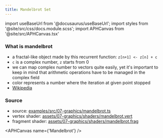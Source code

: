 ```yaml
---
title: Mandelbrot Set
---
```


import useBaseUrl from '@docusaurus/useBaseUrl';
import styles from '@site/src/css/docs.module.scss';
import APHCanvas from '@site/src/APHCanvas.tsx'

### What is mandelbrot
- a fractal-like object made by this recurrent function: `z[n+1] <- z[n] + c`
- `c` is a complex number, `z` starts from 0
- we can map complex number to vectors quite easily, yet it's important to keep in mind that arithmetic operations have to be managed in the complex field
- color represents a number where the iteration at given point stopped
- [Wikipedia](https://en.wikipedia.org/wiki/Mandelbrot_set)

### Source 
- source: [examples/src/07-graphics/mandelbrot.ts](https://github.com/APHGames/examples/blob/main/src/07-graphics/mandelbrot.ts)
- vertex shader: [assets/07-graphics/shaders/mandelbrot.vert](https://github.com/APHGames/examples/blob/main/assets/07-graphics/shaders/mandelbrot.vert)
- fragment shader: [assets/07-graphics/shaders/mandelbrot.frag](https://github.com/APHGames/examples/blob/main/assets/07-graphics/shaders/mandelbrot.frag)

<APHCanvas name={'Mandelbrot'} />

